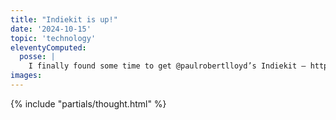 ```yaml
---
title: "Indiekit is up!"
date: '2024-10-15'
topic: 'technology'
eleventyComputed:
  posse: |
    I finally found some time to get @paulrobertlloyd’s Indiekit – https://getindiekit.com/ – up and running on my own domain. Paul’s host recommendation of railway.app was excellent and I can’t recommend it enough, especially if you’re a n00b like me. Now back to the docs!
images:
---
```


{% include "partials/thought.html" %}
